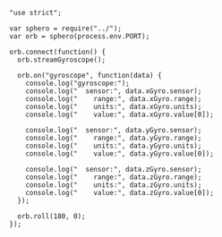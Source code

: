     "use strict";

    var sphero = require("../");
    var orb = sphero(process.env.PORT);

    orb.connect(function() {
      orb.streamGyroscope();

      orb.on("gyroscope", function(data) {
        console.log("gyroscope:");
        console.log("  sensor:", data.xGyro.sensor);
        console.log("    range:", data.xGyro.range);
        console.log("    units:", data.xGyro.units);
        console.log("    value:", data.xGyro.value[0]);

        console.log("  sensor:", data.yGyro.sensor);
        console.log("    range:", data.yGyro.range);
        console.log("    units:", data.yGyro.units);
        console.log("    value:", data.yGyro.value[0]);

        console.log("  sensor:", data.zGyro.sensor);
        console.log("    range:", data.zGyro.range);
        console.log("    units:", data.zGyro.units);
        console.log("    value:", data.zGyro.value[0]);
      });

      orb.roll(180, 0);
    });
